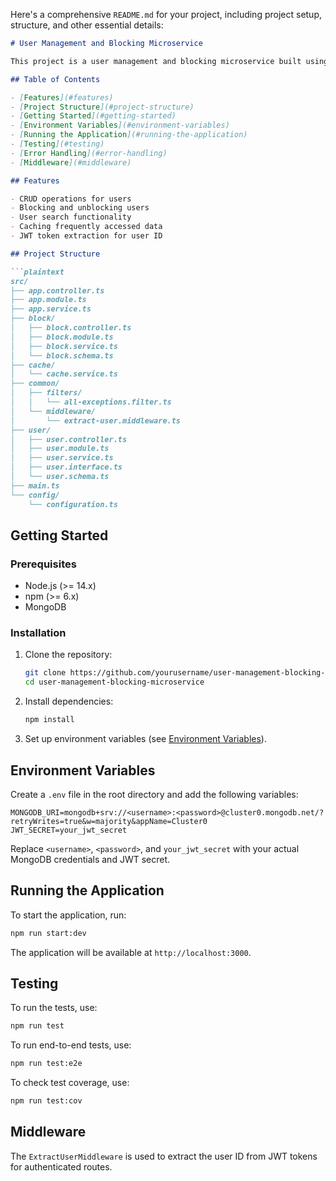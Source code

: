 Here's a comprehensive `README.md` for your project, including project setup, structure, and other essential details:

```markdown
# User Management and Blocking Microservice

This project is a user management and blocking microservice built using NestJS. It provides functionalities to manage users, block and unblock users, cache frequently accessed data, and search users. The backend is built with MongoDB as the database.

## Table of Contents

- [Features](#features)
- [Project Structure](#project-structure)
- [Getting Started](#getting-started)
- [Environment Variables](#environment-variables)
- [Running the Application](#running-the-application)
- [Testing](#testing)
- [Error Handling](#error-handling)
- [Middleware](#middleware)

## Features

- CRUD operations for users
- Blocking and unblocking users
- User search functionality
- Caching frequently accessed data
- JWT token extraction for user ID

## Project Structure

```plaintext
src/
├── app.controller.ts
├── app.module.ts
├── app.service.ts
├── block/
│   ├── block.controller.ts
│   ├── block.module.ts
│   ├── block.service.ts
│   └── block.schema.ts
├── cache/
│   └── cache.service.ts
├── common/
│   ├── filters/
│   │   └── all-exceptions.filter.ts
│   └── middleware/
│       └── extract-user.middleware.ts
├── user/
│   ├── user.controller.ts
│   ├── user.module.ts
│   ├── user.service.ts
│   ├── user.interface.ts
│   └── user.schema.ts
├── main.ts
└── config/
    └── configuration.ts
```

## Getting Started

### Prerequisites

- Node.js (>= 14.x)
- npm (>= 6.x)
- MongoDB

### Installation

1. Clone the repository:

   ```sh
   git clone https://github.com/yourusername/user-management-blocking-microservice.git
   cd user-management-blocking-microservice
   ```

2. Install dependencies:

   ```sh
   npm install
   ```

3. Set up environment variables (see [Environment Variables](#environment-variables)).

## Environment Variables

Create a `.env` file in the root directory and add the following variables:

```env
MONGODB_URI=mongodb+srv://<username>:<password>@cluster0.mongodb.net/?retryWrites=true&w=majority&appName=Cluster0
JWT_SECRET=your_jwt_secret
```

Replace `<username>`, `<password>`, and `your_jwt_secret` with your actual MongoDB credentials and JWT secret.

## Running the Application

To start the application, run:

```sh
npm run start:dev
```

The application will be available at `http://localhost:3000`.

## Testing

To run the tests, use:

```sh
npm run test
```

To run end-to-end tests, use:

```sh
npm run test:e2e
```

To check test coverage, use:

```sh
npm run test:cov
```

## Middleware

The `ExtractUserMiddleware` is used to extract the user ID from JWT tokens for authenticated routes.
